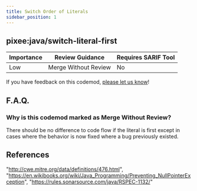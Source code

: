 ```yaml
---
title: Switch Order of Literals
sidebar_position: 1
---
```


## pixee:java/switch-literal-first

| Importance | Review Guidance      | Requires SARIF Tool |
|------------|----------------------|---------------------|
| Low        | Merge Without Review | No                  |



If you have feedback on this codemod, [please let us know](mailto:feedback@pixee.ai)!

## F.A.Q.

### Why is this codemod marked as Merge Without Review?

There should be no difference to code flow if the literal is first except in cases where the behavior is now fixed where a bug previously existed.

## References

"http://cwe.mitre.org/data/definitions/476.html",
"https://en.wikibooks.org/wiki/Java_Programming/Preventing_NullPointerException",
"https://rules.sonarsource.com/java/RSPEC-1132/"
